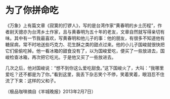 # 为了你拼命吃

《万象》上有篇文章《寂寞的打锣人》，写的是台湾作家“黄春明的乡土历程”，作者尉天骢亦为台湾乡土作家，且与黄春明为五十年的老友，文章自然就写得亲切有味。其中有一节我最喜欢，写黄春明和他儿子的事：他的朋友，有很多不知道他有糖尿病，常不时地送些巧克力、花生酥之类的甜点过来。他的小儿子国峻就很快把它们偷偷吃掉。他一看冰箱的甜食没有了，以为国峻爱吃，便买了一些放进去，国峻检查冰箱，再次把它吃光。于是他又买了一些放进去。

几次之后，他对国峻说：“想不到你这么爱吃甜食。”这下国峻火了，大叫：“我哪里爱吃？还不都是为了你。”看到这里，我丢下杂志笑个不停，笑着笑着，眼泪忍不住流了下来：这样的父和子。

（极品咖啡摘自《羊城晚报》2013年2月7日）